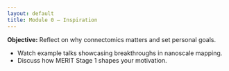 ```yaml
---
layout: default
title: Module 0 – Inspiration
---
```


**Objective:** Reflect on why connectomics matters and set personal goals.

- Watch example talks showcasing breakthroughs in nanoscale mapping.
- Discuss how MERIT Stage 1 shapes your motivation.
